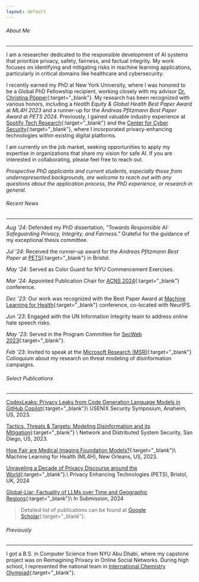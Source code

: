 ```yaml
---
layout: default
---
```


###### About Me
* * *

I am a researcher dedicated to the responsible development of AI systems that prioritize privacy, safety, fairness, and factual integrity. My work focuses on identifying and mitigating risks in machine learning applications, particularly in critical domains like healthcare and cybersecurity.

I recently earned my PhD at New York University, where I was honored to be a Global PhD Fellowship recipient, working closely with my advisor [Dr. Christina Pöpper](http://poepper.net){:target="_blank"}. My research has been recognized with various honors, including a *Health Equity & Global Health Best Paper Award* at *ML4H 2023* and a runner-up for the *Andreas Pfitzmann Best Paper Award* at *PETS 2024*. Previously, I gained valuable industry experience at [Spotify Tech Research](https://research.atspotify.com){:target="_blank"} and the [Center for Cyber Security](https://cyber.nyu.edu){:target="_blank"}, where I incorporated privacy-enhancing technologies within existing digital platforms.

I am currently on the job market, seeking opportunities to apply my expertise in organizations that share my vision for safe AI. If you are interested in collaborating, please feel free to reach out.

*Prospective PhD applicants and current students, especially those from underrepresented backgrounds, are welcome to reach out with any questions about the application process, the PhD experience, or research in general.*

###### Recent News
* * * 

*Aug '24*: Defended my PhD dissertation, *"Towards Responsible AI: Safeguarding Privacy, Integrity, and Fairness."* Grateful for the guidance of my exceptional thesis committee.

*Jul '24*: Received the runner-up award for the *Andreas Pfitzmann Best Paper* at [PETS](https://petsymposium.org/2024/student-paper-award.php){:target="_blank"} in Bristol.

*May '24*: Served as Color Guard for NYU Commencement Exercises.

*Mar '24*: Appointed Publication Chair for [ACNS 2024](https://wp.nyu.edu/acns2024/organization/){:target="_blank"} conference.

*Dec '23*: Our work was recognized with the Best Paper Award at [Machine Learning for Health](https://ml4health.github.io/2023/){:target="_blank"} conference, co-located with NeurIPS. 

*Jun '23*: Engaged with the UN Information Integrity team to address online hate speech risks.

*May '23*: Served in the Program Committee for [SecWeb 2023](https://secweb.work/2023.html){:target="_blank"}.

*Feb '23*: Invited to speak at the [Microsoft Research (MSR)](https://www.linkedin.com/feed/update/urn:li:activity:7034514423289364480/){:target="_blank"} Colloquium about my research on threat modeling of disinformation campaigns.



<!--
*Aug '23*: Presented our research on sensitive privacy leakage from code generation LLMs at [Usenix Security 2023](https://www.usenix.org/conference/usenixsecurity23/technical-sessions){:target="_blank"}. 

<u>October 2022</u>: Spoke at the MENA Cybersecurity Seminar about emerging threats in information warfare. 

<u>Summer 2022</u>: Joined [Spotify Tech Research](https://research.atspotify.com/){:target="_blank"} as a Summer ML Research Scientist, working on responsible AI for content moderation.
-->

<!--

<u>January 23</u>: Served in the Program Committee for [SecWeb](https://secweb.work/2023.html){:target="_blank"} Workshop.\\

<u>February 23</u>: Invited to give a lightning talk at [SecHOPE workshop](https://sechope23.github.io){:target="_blank"}.\\
<u>November 22</u>: Taught a guest lecture for Cyberwarfare course offered by Professor [Michail Maniatakos](https://nyuad.nyu.edu/en/academics/divisions/engineering/faculty/michail-maniatakos.html){:target="_blank"}. \\
<u>Summer 22</u>: Our paper on threat modeling of disinfomation campaigns has been accepted at [NDSS 2023](https://www.ndss-symposium.org/ndss2023/){:target="_blank"}.
<u>Fall 21</u>: Delivered three guest lectures on Network Flows for Algorithms undergraduate course at NYU. \\
<u>July 21</u>: Served as a Publication Chair at [ACM WiSec 2021](https://sites.nyuad.nyu.edu/wisec21/organization/){:target="_blank"}.
<u>June 21</u>: Presented our work on Longitudinal Privacy at PETS Symposium. Video of the talk can be found [here](https://www.youtube.com/watch?v=qPLFUaZKSJM){:target="_blank"}. 
<u>Spring 22</u>: Taught recitation sections of Introduction to Computer Science undergraduate course. \\
<u>January 23</u>: Served as an external reviewer of proceedings on Privacy Enhancing Technologies (PETS) 2023.\\
<u>May 21</u>: Delivered a talk on our work about Longitudinal Privacy on Facebook at [USEC 2021](http://www.usablesecurity.net/USEC/usec21/){:target="_blank"}.
<u>Fall 20</u>: Passed my Depth Qualifying Exam with committee members Joseph Bonneau, Rachel Greenstadt and Christina Pöpper. 
-->

###### Select Publications
* * * 

[CodexLeaks: Privacy Leaks from Code Generation Language Models in GitHub Copilot](papers/codexleaks.pdf){:target="_blank"}\\
USENIX Security Symposium, Anaheim, US, 2023.

[Tactics, Threats & Targets: Modeling Disinformation and its Mitigation](papers/disinfo_threat_ndss23.pdf){:target="_blank"} \\
Network and Distributed System Security, San Diego, US, 2023.

[How Fair are Medical Imaging Foundation Models?](papers/ml4h_foundation_models.pdf){:target="_blank"}\\
Machine Learning for Health (ML4H), New Orleans, US, 2023.

[Unraveling a Decade of Privacy Discourse around the World](https://petsymposium.org/popets/2024/popets-2024-0109.pdf){:target="_blank"}.\\
Privacy Enhancing Technologies (PETS), Bristol, UK, 2024

[Global-Liar: Factuality of LLMs over Time and Geographic Regions](https://arxiv.org/abs/2401.17839){:target="_blank"}\\
In Submission, 2024

> Detailed list of publications can be found at [Google Scholar](https://scholar.google.com/citations?user=6mJvLd4AAAAJ&hl=en){:target="_blank"}.

###### Previously
* * * 

I got a B.S. in Computer Science from NYU Abu Dhabi, where my capstone project was on Reimagining Privacy in Online Social Networks. During high school, I represented the national team in [International Chemistry Olympiad](https://en.wikipedia.org/wiki/International_Chemistry_Olympiad){:target="_blank"}.

<!--
<sub>Theme by [orderedlist](https://github.com/orderedlist){:target="_blank"}.</sub>
-->